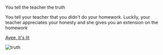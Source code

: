 You tell the teacher the truth

You tell your teacher that you didn't do your homework.
Luckily, your teacher appreciates your honesty and she gives you an extension on the homework

[Ayee, it's lit](good-day.md)


![truth](../images/truth.jpg)